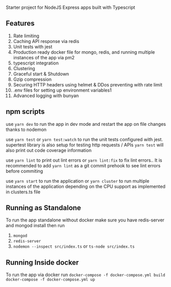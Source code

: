 Starter project for NodeJS Express apps built with Typescript

## Features
1. Rate limiting
2. Caching API response via redis
3. Unit tests with jest
4. Production ready docker file for mongo, redis, and running multiple instances of the app via pm2
5. typescript integration
6. Clustering
7. Graceful start & Shutdown
8. Gzip compression
9. Securing HTTP headers using helmet & DDos preventing with rate limit
10. .env files for setting up environment variables1
11. Advanced logging with bunyan

## npm scripts
use `yarn dev` to run the app in dev mode and restart the app on file changes thanks to nodemon

use `yarn test` or `yarn test:watch` to run the unit tests configured with jest. supertest library is also setup for testing http requests / APIs
`yarn test` will also print out code coverage information

use `yarn lint` to print out lint errors or `yarn lint:fix` to fix lint errors.. It is recommended to add `yarn lint` as a git commit prehook to see lint errors before commiting

use `yarn start` to run the application or `yarn cluster` to run multiple instances of the application depending on the CPU support as implemented in clusters.ts file

## Running as Standalone
To run the app standalone without docker make sure you have redis-server and mongod install then run
1. `mongod`
1. `redis-server`
1. `nodemon --inspect src/index.ts` or `ts-node src/index.ts`

## Running Inside docker
To run the app via docker run
```docker-compose -f docker-compose.yml build```
```docker-compose -f docker-compose.yml up```

